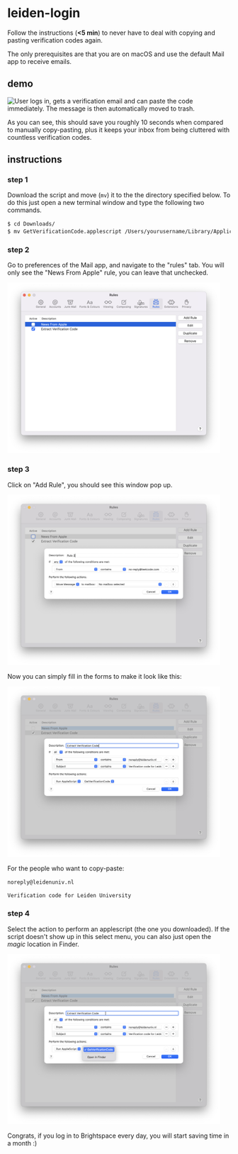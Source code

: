 leiden-login
============

Follow the instructions (**<5 min**) to never have to deal with copying and pasting verification codes again.

The only prerequisites are that you are on macOS and use the default Mail app to receive emails.


demo
----

<fig>
<img src="https://github.com/Josef-Hlink/leiden-login/blob/main/assets/demo.gif" width="480" height="300" alt="User logs in, gets a verification email and can paste the code immediately. The message is then automatically moved to trash."/>
</fig>

As you can see, this should save you roughly 10 seconds when compared to manually copy-pasting, plus it keeps your inbox from being cluttered with countless verification codes.


instructions
------------

### step 1

Download the script and move (`mv`) it to the the directory specified below.
To do this just open a new terminal window and type the following two commands.

```bash
$ cd Downloads/
$ mv GetVerificationCode.applescript /Users/yourusername/Library/Application\ Scripts/com.apple.mail/
```

### step 2

Go to preferences of the Mail app, and navigate to the "rules" tab.
You will only see the "News From Apple" rule, you can leave that unchecked.

<fig>
<img src="https://github.com/Josef-Hlink/leiden-login/blob/main/assets/rules-tab.png" width="480" alt="Rules tab of the Mail app's preferences."/>
</fig>

### step 3

Click on "Add Rule", you should see this window pop up.

<fig>
<img src="https://github.com/Josef-Hlink/leiden-login/blob/main/assets/add-rule.png" width="480" alt="Add Rule dialog."/>
</fig>

Now you can simply fill in the forms to make it look like this:

<fig>
<img src="https://github.com/Josef-Hlink/leiden-login/blob/main/assets/rule-config.png" width="480" alt="Desired configuration for the new rule."/>
</fig>

For the people who want to copy-paste:

```
noreply@leidenuniv.nl
```

```
Verification code for Leiden University
```

### step 4

Select the action to perform an applescript (the one you downloaded).
If the script doesn't show up in this select menu, you can also just open the *magic* location in Finder.

<fig>
<img src="https://github.com/Josef-Hlink/leiden-login/blob/main/assets/script-location.png" width="480" alt="Applescript location."/>
</fig>

Congrats, if you log in to Brightspace every day, you will start saving time in a month :)
